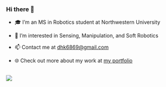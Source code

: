 ### Hi there 👋

<!--
**rubberdk/rubberdk** is a ✨ _special_ ✨ repository because its `README.md` (this file) appears on your GitHub profile.

Here are some ideas to get you started:

- 🔭 I’m currently working on ...
- 🌱 I’m currently learning ...
- 👯 I’m looking to collaborate on ...
- 🤔 I’m looking for help with ...
- 💬 Ask me about ...
- 📫 How to reach me: ...
- 😄 Pronouns: ...
- ⚡ Fun fact: ...
-->

- 🎓  I’m an MS in Robotics student at Northwestern University

- 🔭  I’m  interested in Sensing, Manipulation, and Soft Robotics

- 📫   Contact me at dhk6869@gmail.com

- 🌐  Check out more about my work at <a href="https://rubberdk.github.io/" target="_blank">my portfolio</a>

<br> 

<img src="https://github-readme-stats.vercel.app/api?username=rubberdk&count_private=true&show_icons=true&theme=algolia">
<!-- <img src="https://github-readme-stats.vercel.app/api/top-langs/?username=rubberdk&theme=algolia&layout=compact"> -->
